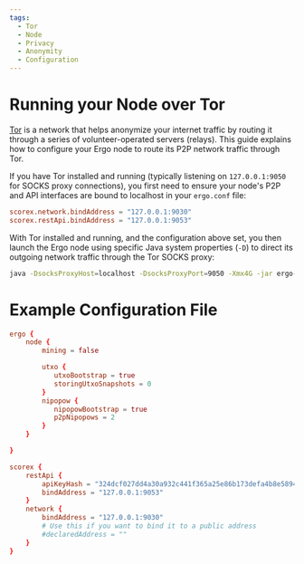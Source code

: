 ```yaml
---
tags:
  - Tor
  - Node
  - Privacy
  - Anonymity
  - Configuration
---
```


# Running your Node over Tor

[Tor](https://www.torproject.org/download/tor/) is a network that helps anonymize your internet traffic by routing it through a series of volunteer-operated servers (relays). This guide explains how to configure your Ergo node to route its P2P network traffic through Tor.


If you have Tor installed and running (typically listening on `127.0.0.1:9050` for SOCKS proxy connections), you first need to ensure your node's P2P and API interfaces are bound to localhost in your `ergo.conf` file:

```conf
scorex.network.bindAddress = "127.0.0.1:9030"
scorex.restApi.bindAddress = "127.0.0.1:9053"
```

With Tor installed and running, and the configuration above set, you then launch the Ergo node using specific Java system properties (`-D`) to direct its outgoing network traffic through the Tor SOCKS proxy:

```bash
java -DsocksProxyHost=localhost -DsocksProxyPort=9050 -Xmx4G -jar ergo-*.jar --mainnet -c ergo.conf 
```

# Example Configuration File

```conf
ergo {
    node {
        mining = false

        utxo {
           utxoBootstrap = true
           storingUtxoSnapshots = 0
        }
        nipopow {
           nipopowBootstrap = true
           p2pNipopows = 2
        }
    }

}

scorex {
    restApi {
        apiKeyHash = "324dcf027dd4a30a932c441f365a25e86b173defa4b8e58948253471b81b72cf"
        bindAddress = "127.0.0.1:9053"
    }
    network {
        bindAddress = "127.0.0.1:9030"
        # Use this if you want to bind it to a public address
        #declaredAddress = ""
    }
}
```
